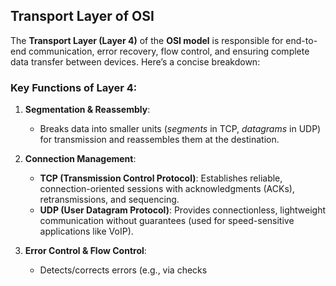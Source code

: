 ## Transport Layer of OSI


The **Transport Layer (Layer 4)** of the **OSI model** is responsible for end-to-end communication, error recovery, flow control, and ensuring complete data transfer between devices. Here’s a concise breakdown:

### **Key Functions of Layer 4**:
1. **Segmentation & Reassembly**:  
   - Breaks data into smaller units (*segments* in TCP, *datagrams* in UDP) for transmission and reassembles them at the destination.

1. **Connection Management**:  
   - **TCP (Transmission Control Protocol)**: Establishes reliable, connection-oriented sessions with acknowledgments (ACKs), retransmissions, and sequencing.  
   - **UDP (User Datagram Protocol)**: Provides connectionless, lightweight communication without guarantees (used for speed-sensitive applications like VoIP).

1. **Error Control & Flow Control**:  
   - Detects/corrects errors (e.g., via checks